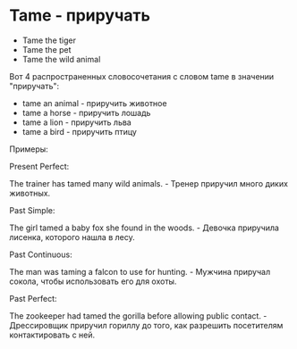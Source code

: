 # Tame - приручать

- Tame the tiger
- Tame the pet
- Tame the wild animal

Вот 4 распространенных словосочетания с словом tame в значении "приручать":

- tame an animal - приручить животное
- tame a horse - приручить лошадь
- tame a lion - приручить льва
- tame a bird - приручить птицу

Примеры:

Present Perfect:

The trainer has tamed many wild animals. - Тренер приручил много диких животных.

Past Simple:

The girl tamed a baby fox she found in the woods. - Девочка приручила лисенка, которого нашла в лесу.

Past Continuous:

The man was taming a falcon to use for hunting. - Мужчина приручал сокола, чтобы использовать его для охоты.

Past Perfect:

The zookeeper had tamed the gorilla before allowing public contact. - Дрессировщик приручил гориллу до того, как разрешить посетителям контактировать с ней.
